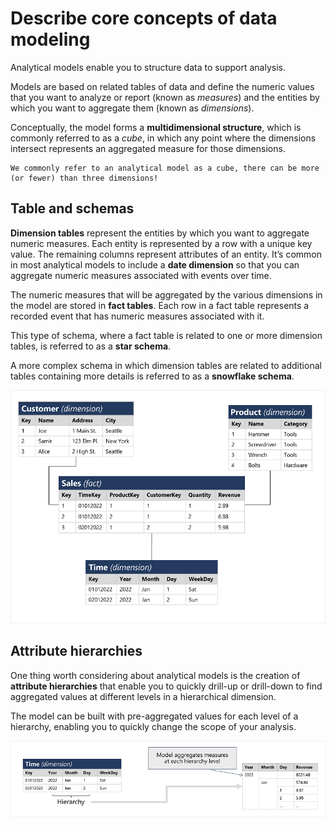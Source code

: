 # Describe core concepts of data modeling

Analytical models enable you to structure data to support analysis. 

Models are based on related tables of data and define the numeric values that you want to analyze or report (known as *measures*) and the entities by which you want to aggregate them (known as *dimensions*). 

Conceptually, the model forms a **multidimensional structure**, which is commonly referred to as a *cube*, in which any point where the dimensions intersect represents an aggregated measure for those dimensions.

    We commonly refer to an analytical model as a cube, there can be more (or fewer) than three dimensions!

## Table and schemas

**Dimension tables** represent the entities by which you want to aggregate numeric measures. Each entity is represented by a row with a unique key value. The remaining columns represent attributes of an entity. It’s common in most analytical models to include a **date dimension** so that you can aggregate numeric measures associated with events over time.

The numeric measures that will be aggregated by the various dimensions in the model are stored in **fact tables**. Each row in a fact table represents a recorded event that has numeric measures associated with it. 

This type of schema, where a fact table is related to one or more dimension tables, is referred to as a **star schema**. 

A more complex schema in which dimension tables are related to additional tables containing more details is referred to as a **snowflake schema**. 

![Star schema](./star_schema.png)

## Attribute hierarchies

One thing worth considering about analytical models is the creation of **attribute hierarchies** that enable you to quickly drill-up or drill-down to find aggregated values at different levels in a hierarchical dimension.

The model can be built with pre-aggregated values for each level of a hierarchy, enabling you to quickly change the scope of your analysis.

![Attribute Hierarchy](./hierarchy.png)